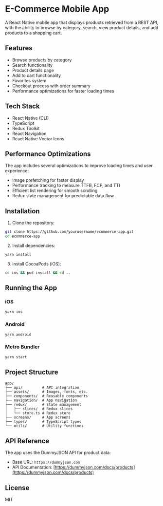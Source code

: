 # E-Commerce Mobile App

A React Native mobile app that displays products retrieved from a REST API, with the ability to browse by category, search, view product details, and add products to a shopping cart.

## Features

- Browse products by category
- Search functionality
- Product details page
- Add to cart functionality
- Favorites system
- Checkout process with order summary
- Performance optimizations for faster loading times

## Tech Stack

- React Native (CLI)
- TypeScript
- Redux Toolkit
- React Navigation
- React Native Vector Icons

## Performance Optimizations

The app includes several optimizations to improve loading times and user experience:

- Image prefetching for faster display
- Performance tracking to measure TTFB, FCP, and TTI
- Efficient list rendering for smooth scrolling
- Redux state management for predictable data flow

## Installation

1. Clone the repository:
```bash
git clone https://github.com/yourusername/ecommerce-app.git
cd ecommerce-app
```

2. Install dependencies:
```bash
yarn install
```

3. Install CocoaPods (iOS):
```bash
cd ios && pod install && cd ..
```

## Running the App

### iOS
```bash
yarn ios
```

### Android
```bash
yarn android
```

### Metro Bundler
```bash
yarn start
```

## Project Structure

```
app/
├── api/         # API integration
├── assets/      # Images, fonts, etc.
├── components/  # Reusable components
├── navigation/  # App navigation
├── redux/       # State management
│   ├── slices/  # Redux slices
│   └── store.ts # Redux store
├── screens/     # App screens
├── types/       # TypeScript types
└── utils/       # Utility functions
```

## API Reference

The app uses the DummyJSON API for product data:
- Base URL: `https://dummyjson.com`
- API Documentation: [https://dummyjson.com/docs/products](https://dummyjson.com/docs/products)

## License

MIT
